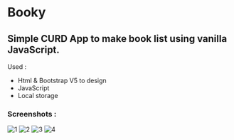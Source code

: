# Booky

## Simple CURD App to make book list using vanilla JavaScript.

Used :

- Html & Bootstrap V5 to design
- JavaScript
- Local storage
### Screenshots :
![1](https://user-images.githubusercontent.com/102888086/188196669-c1fd2288-7ab4-4dcc-a454-eb1ca6c33cfe.PNG)
![2](https://user-images.githubusercontent.com/102888086/188197190-8253cdc7-1e83-4980-a31f-e3c2acad697a.PNG)
![3](https://user-images.githubusercontent.com/102888086/188197769-d5adaa03-6d60-4c79-adf5-ba0bfc0ebd71.PNG)
![4](https://user-images.githubusercontent.com/102888086/188197779-efbaadda-247d-4e2a-846c-77e573015acd.PNG)
